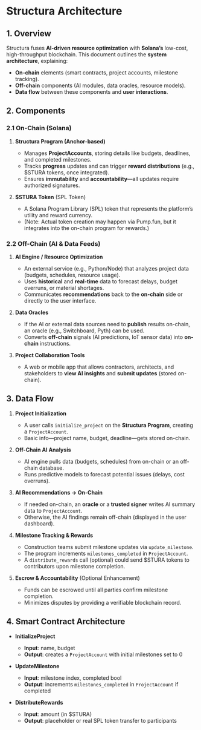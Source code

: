 # Structura Architecture

## 1. Overview

Structura fuses **AI-driven resource optimization** with **Solana’s** low-cost, high-throughput blockchain. This document outlines the **system architecture**, explaining:

- **On-chain** elements (smart contracts, project accounts, milestone tracking).  
- **Off-chain** components (AI modules, data oracles, resource models).  
- **Data flow** between these components and **user interactions**.

## 2. Components

### 2.1 On-Chain (Solana)

1. **Structura Program (Anchor-based)**  
   - Manages **ProjectAccounts**, storing details like budgets, deadlines, and completed milestones.  
   - Tracks **progress** updates and can trigger **reward distributions** (e.g., $STURA tokens, once integrated).  
   - Ensures **immutability** and **accountability**—all updates require authorized signatures.

2. **$STURA Token** (SPL Token)  
   - A Solana Program Library (SPL) token that represents the platform’s utility and reward currency.  
   - (Note: Actual token creation may happen via Pump.fun, but it integrates into the on-chain program for rewards.)

### 2.2 Off-Chain (AI & Data Feeds)

1. **AI Engine / Resource Optimization**  
   - An external service (e.g., Python/Node) that analyzes project data (budgets, schedules, resource usage).  
   - Uses **historical** and **real-time** data to forecast delays, budget overruns, or material shortages.  
   - Communicates **recommendations** back to the **on-chain** side or directly to the user interface.

2. **Data Oracles**  
   - If the AI or external data sources need to **publish** results on-chain, an oracle (e.g., Switchboard, Pyth) can be used.  
   - Converts **off-chain** signals (AI predictions, IoT sensor data) into **on-chain** instructions.

3. **Project Collaboration Tools**  
   - A web or mobile app that allows contractors, architects, and stakeholders to **view AI insights** and **submit updates** (stored on-chain).

## 3. Data Flow

1. **Project Initialization**  
   - A user calls `initialize_project` on the **Structura Program**, creating a `ProjectAccount`.  
   - Basic info—project name, budget, deadline—gets stored on-chain.

2. **Off-Chain AI Analysis**  
   - AI engine pulls data (budgets, schedules) from on-chain or an off-chain database.  
   - Runs predictive models to forecast potential issues (delays, cost overruns).

3. **AI Recommendations → On-Chain**  
   - If needed on-chain, an **oracle** or a **trusted signer** writes AI summary data to `ProjectAccount`.  
   - Otherwise, the AI findings remain off-chain (displayed in the user dashboard).

4. **Milestone Tracking & Rewards**  
   - Construction teams submit milestone updates via `update_milestone`.  
   - The program increments `milestones_completed` in `ProjectAccount`.  
   - A `distribute_rewards` call (optional) could send $STURA tokens to contributors upon milestone completion.

5. **Escrow & Accountability** (Optional Enhancement)  
   - Funds can be escrowed until all parties confirm milestone completion.  
   - Minimizes disputes by providing a verifiable blockchain record.

## 4. Smart Contract Architecture

- **InitializeProject**  
  - **Input**: name, budget  
  - **Output**: creates a `ProjectAccount` with initial milestones set to 0  

- **UpdateMilestone**  
  - **Input**: milestone index, completed bool  
  - **Output**: increments `milestones_completed` in `ProjectAccount` if completed  

- **DistributeRewards**  
  - **Input**: amount (in $STURA)  
  - **Output**: placeholder or real SPL token transfer to participants  

